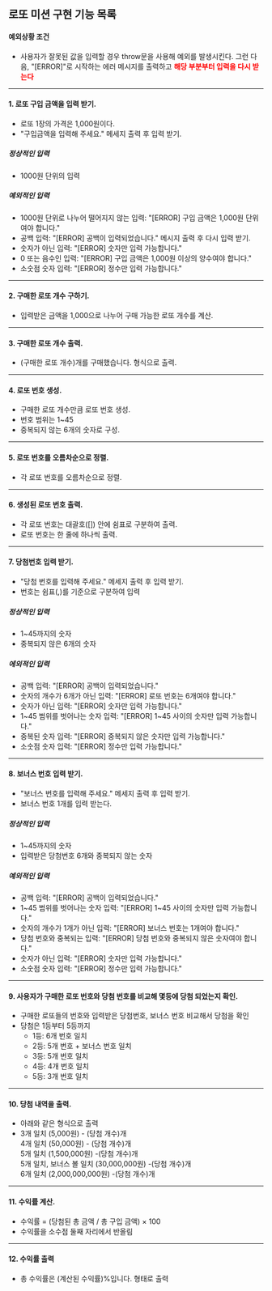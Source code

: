 ## 로또 미션 구현 기능 목록
#### 예외상황 조건
- 사용자가 잘못된 값을 입력할 경우 throw문을 사용해 예외를 발생시킨다. 그런 다음, "[ERROR]"로 시작하는 에러 메시지를 출력하고 <span style="color:red">**해당 부분부터 입력을 다시 받는다**</span>
---

#### 1. 로또 구입 금액을 입력 받기.
- 로또 1장의 가격은 1,000원이다.
- "구입금액을 입력해 주세요." 메세지 출력 후 입력 받기.

##### 정상적인 입력
- 1000원 단위의 입력

##### 예외적인 입력
- 1000원 단위로 나누어 떨어지지 않는 입력: "[ERROR] 구입 금액은 1,000원 단위여야 합니다."
- 공백 입력: "[ERROR] 공백이 입력되었습니다." 메시지 출력 후 다시 입력 받기.
- 숫자가 아닌 입력: "[ERROR] 숫자만 입력 가능합니다."
- 0 또는 음수인 입력: "[ERROR] 구입 금액은 1,000원 이상의 양수여야 합니다."
- 소숫점 숫자 입력: "[ERROR] 정수만 입력 가능합니다."
---

#### 2. 구매한 로또 개수 구하기.
- 입력받은 금액을 1,000으로 나누어 구매 가능한 로또 개수를 계산.
---

#### 3. 구매한 로또 개수 출력.
- (구매한 로또 개수)개를 구매했습니다. 형식으로 출력.
---

#### 4. 로또 번호 생성.
- 구매한 로또 개수만큼 로또 번호 생성.
- 번호 범위는 1~45
- 중복되지 않는 6개의 숫자로 구성.
---

#### 5. 로또 번호를 오름차순으로 정렬.
- 각 로또 번호를 오름차순으로 정렬.
---

#### 6. 생성된 로또 번호 출력.
- 각 로또 번호는 대괄호([]) 안에 쉼표로 구분하여 출력.
- 로또 번호는 한 줄에 하나씩 출력.
---

#### 7. 당첨번호 입력 받기.
- "당첨 번호를 입력해 주세요." 메세지 출력 후 입력 받기.
- 번호는 쉼표(,)를 기준으로 구분하여 입력

##### 정상적인 입력
- 1~45까지의 숫자
- 중복되지 않은 6개의 숫자

##### 에외적인 입력
- 공백 입력: "[ERROR] 공백이 입력되었습니다."
- 숫자의 개수가 6개가 아닌 입력: "[ERROR] 로또 번호는 6개여야 합니다."
- 숫자가 아닌 입력: "[ERROR] 숫자만 입력 가능합니다."
- 1~45 범위를 벗어나는 숫자 입력: "[ERROR] 1~45 사이의 숫자만 입력 가능합니다."
- 중복된 숫자 입력: "[ERROR] 중복되지 않은 숫자만 입력 가능합니다."
- 소숫점 숫자 입력: "[ERROR] 정수만 입력 가능합니다."
---

#### 8. 보너스 번호 입력 받기.
- "보너스 번호를 입력해 주세요." 메세지 출력 후 입력 받기.
- 보너스 번호 1개를 입력 받는다.

##### 정상적인 입력
- 1~45까지의 숫자
- 입력받은 당첨번호 6개와 중복되지 않는 숫자

##### 예외적인 입력
- 공백 입력: "[ERROR] 공백이 입력되었습니다."
- 1~45 범위를 벗어나는 숫자 입력: "[ERROR] 1~45 사이의 숫자만 입력 가능합니다."
- 숫자의 개수가 1개가 아닌 입력: "[ERROR] 보너스 번호는 1개여야 합니다."
- 당첨 번호와 중복되는 입력: "[ERROR] 당첨 번호와 중복되지 않은 숫자여야 합니다."
- 숫자가 아닌 입력: "[ERROR] 숫자만 입력 가능합니다."
- 소숫점 숫자 입력: "[ERROR] 정수만 입력 가능합니다."
---

#### 9. 사용자가 구매한 로또 번호와 당첨 번호를 비교해 몇등에 당첨 되었는지 확인.
- 구매한 로또들의 번호와 입력받은 당첨번호, 보너스 번호 비교해서 당첨을 확인
- 당첨은 1등부터 5등까지
  - 1등: 6개 번호 일치
  - 2등: 5개 번호 + 보너스 번호 일치
  - 3등: 5개 번호 일치
  - 4등: 4개 번호 일치
  - 5등: 3개 번호 일치
---

#### 10. 당첨 내역을 출력.
- 아래와 같은 형식으로 출력
- 3개 일치 (5,000원) - (당첨 개수)개
  <br>
  4개 일치 (50,000원) - (당첨 개수)개
  <br>
  5개 일치 (1,500,000원) -(당첨 개수)개
  <br>
  5개 일치, 보너스 볼 일치 (30,000,000원) -(당첨 개수)개
  <br>
  6개 일치 (2,000,000,000원) -(당첨 개수)개
---

#### 11. 수익률 계산.
- 수익률 = (당첨된 총 금액 / 총 구입 금액) × 100
- 수익률을 소수점 둘째 자리에서 반올림
---

#### 12. 수익률 출력
- 총 수익률은 (계산된 수익률)%입니다. 형태로 출력

